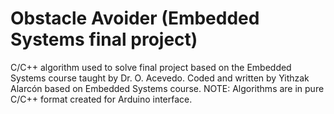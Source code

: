 # Obstacle Avoider (Embedded Systems final project)
C/C++ algorithm used to solve final project based on the Embedded Systems course taught by Dr. O. Acevedo. Coded and written by Yithzak Alarcón based on Embedded Systems course. NOTE: Algorithms are in pure C/C++ format created for Arduino interface.
